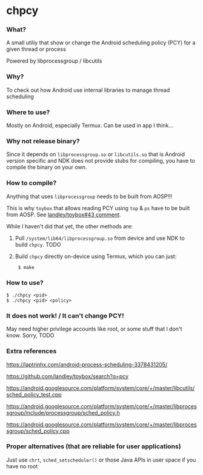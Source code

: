 # chpcy

### What?

A small utiliy that show or change the Android scheduling policy (PCY) for a given thread or process

Powered by libprocessgroup / libcutils

### Why?

To check out how Android use internal libraries to manage thread scheduling

### Where to use?

Mostly on Android, especially Termux. Can be used in app I think...

### Why not release binary?

Since it depends on `libprocessgroup.so` or `libcutils.so` that is Android version specific and NDK does not provide stubs for compiling, you have to compile the binary on your own.

### How to compile?

Anything that uses `libprocessgroup` needs to be built from AOSP!!!

This is why `toybox` that allows reading PCY using `top` & `ps` have to be built from AOSP. See [landley/toybox#43 comment](https://github.com/landley/toybox/issues/43#issuecomment-261735594).

While I haven't did that yet, the other methods are:

1. Pull `/system/lib64/libprocessgroup.so` from device and use NDK to build `chpcy`. TODO

1. Build `chpcy` directly on-device using Termux, which you can just:

        $ make

### How to use?

    $ ./chpcy <pid>
    $ ./chpcy <pid> <policy>

### It does not work! / It can't change PCY!

May need higher privilege accounts like root, or some stuff that I don't know. Sorry, TODO

### Extra references

<https://laptrinhx.com/android-process-scheduling-3378431205/>

<https://github.com/landley/toybox/search?q=pcy>

<https://android.googlesource.com/platform/system/core/+/master/libcutils/sched_policy_test.cpp>

<https://android.googlesource.com/platform/system/core/+/master/libprocessgroup/include/processgroup/sched_policy.h>

<https://android.googlesource.com/platform/system/core/+/master/libprocessgroup/sched_policy.cpp>

### Proper alternatives (that are reliable for user applications)

Just use `chrt`, `sched_setscheduler()` or those Java APIs in user space if you have no root
